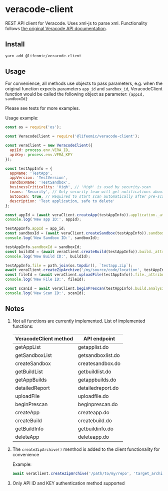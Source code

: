 # veracode-client

REST API client for Veracode. Uses xml-js to parse xml. Functionality follows
[the original Veracode API
documentation](https://help.veracode.com/reader/LMv_dtSHyb7iIxAQznC~9w/FhxRdiWf5qejrtajmjGtpw).

## Install

```bash
yarn add @lifeomic/veracode-client
```

## Usage

For convenience, all methods use objects to pass parameters, e.g. when the
original function expects parameters `app_id` and `sandbox_id`, VeracodeClient
function would be called the following object as parameter: `{appId, sandboxId}`

Please see tests for more examples.

Usage example:

```javascript
const os = require('os');

const VeracodeClient = require('@lifeomic/veracode-client');

const veraClient = new VeracodeClient({
  apiId: process.env.VERA_ID,
  apiKey: process.env.VERA_KEY
});

const testAppInfo = {
  appName: 'TestApp',
  appVersion: 'TestVersion',
  sandboxName: 'TestSandbox',
  businessCriticality: 'High', // 'High' is used by security-scan
  teams: 'Security', // Only security team will get notifications about this test app
  autoScan: true, // Required to start scan automatically after pre-scan
  description: 'Test application, safe to delete'
};

const appId = (await veraClient.createApp(testAppInfo)).application._attributes.app_id;
console.log('New app ID:', appId);

testAppInfo.appId = app_id;
const sandboxId = (await veraClient.createSandbox(testAppInfo)).sandbox._attributes.sandbox_id;
console.log('New Sandbox ID:', sandboxId);

testAppInfo.sandboxId = sandboxId;
const buildId = (await veraClient.createBuild(testAppInfo)).build._attributes.build_id;
console.log('New Build ID:', buildId);

testAppInfo.file = path.join(os.tmpdir(), `testapp.zip`);
await veraClient.createZipArchive('/my/source/code/location', testAppInfo.file, [ 'node_modules/**/*' ]);
const fileId = (await veraClient.uploadFile(testAppInfo)).file._attributes.file_id;
console.log('New File ID:', fileId);

const scanId = await veraClient.beginPrescan(testAppInfo).build.analysis_unit._attributes.build_id;
console.log('New Scan ID:', scanId);
```

## Notes

 1. Not all functions are currently implemented. List of implemented functions:

    |VeracodeClient method|API endpoint|
    |---|---|
    |getAppList|getapplist.do |
    |getSandboxList|getsandboxlist.do|
    |createSandbox|createsandbox.do|
    |getBuildList|getbuildlist.do|
    |getAppBuilds|getappbuilds.do|
    |detailedReport|detailedreport.do|
    |uploadFile|uploadfile.do|
    |beginPrescan|beginprescan.do|
    |createApp|createapp.do|
    |createBuild|createbuild.do|
    |getBuildInfo|getbuildinfo.do|
    |deleteApp|deleteapp.do|

 1. The `createZipArchive()` menthod is added to the client functionality for convenience

    Example:

    ```javascript
    await veraClient.createZipArchive('/path/to/my/repo', 'target_archive_name.zip', [ 'node_modules/**/*' ]);
    ```

 1. Only API ID and KEY authentication method supported